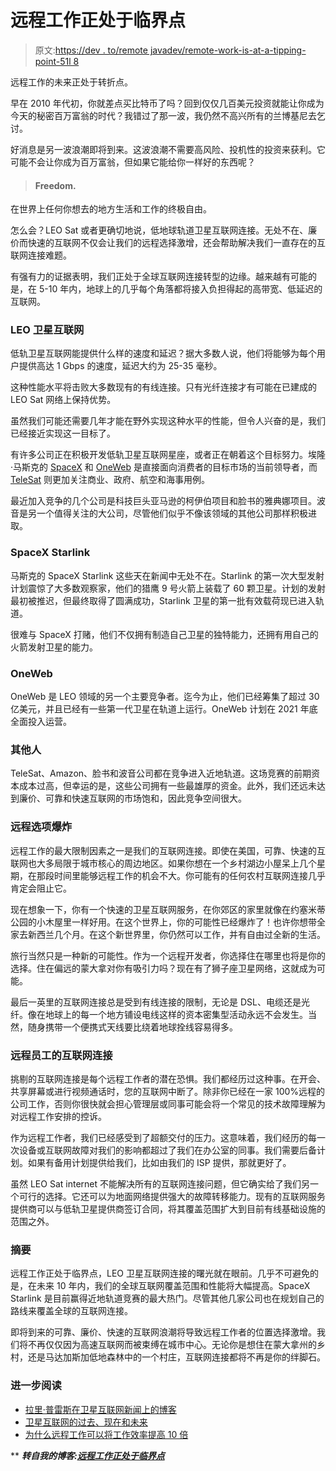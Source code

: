 # 远程工作正处于临界点

> 原文:[https://dev . to/remote javadev/remote-work-is-at-a-tipping-point-51l 8](https://dev.to/remotejavadev/remote-work-is-at-a-tipping-point-51l8)

远程工作的未来正处于转折点。

早在 2010 年代初，你就差点买比特币了吗？回到仅仅几百美元投资就能让你成为今天的秘密百万富翁的时代？我错过了那一波，我仍然不高兴所有的兰博基尼去乞讨。

好消息是另一波浪潮即将到来。这波浪潮不需要高风险、投机性的投资来获利。它可能不会让你成为百万富翁，但如果它能给你一样好的东西呢？

> #### **Freedom.**

在世界上任何你想去的地方生活和工作的终极自由。

怎么会？LEO Sat 或者更确切地说，低地球轨道卫星互联网连接。无处不在、廉价而快速的互联网不仅会让我们的远程选择激增，还会帮助解决我们一直存在的互联网连接难题。

有强有力的证据表明，我们正处于全球互联网连接转型的边缘。越来越有可能的是，在 5-10 年内，地球上的几乎每个角落都将接入负担得起的高带宽、低延迟的互联网。

### LEO 卫星互联网

低轨卫星互联网能提供什么样的速度和延迟？据大多数人说，他们将能够为每个用户提供高达 1 Gbps 的速度，延迟大约为 25-35 毫秒。

这种性能水平将击败大多数现有的有线连接。只有光纤连接才有可能在已建成的 LEO Sat 网络上保持优势。

虽然我们可能还需要几年才能在野外实现这种水平的性能，但令人兴奋的是，我们已经接近实现这一目标了。

有许多公司正在积极开发低轨卫星互联网星座，或者正在朝着这个目标努力。埃隆·马斯克的 [SpaceX](https://www.spacex.com/) 和 [OneWeb](https://www.oneweb.world/) 是直接面向消费者的目标市场的当前领导者，而 [TeleSat](https://www.telesat.com/) 则更加关注商业、政府、航空和海事用例。

最近加入竞争的几个公司是科技巨头亚马逊的柯伊伯项目和脸书的雅典娜项目。波音是另一个值得关注的大公司，尽管他们似乎不像该领域的其他公司那样积极进取。

### SpaceX Starlink

马斯克的 SpaceX Starlink 这些天在新闻中无处不在。Starlink 的第一次大型发射计划震惊了大多数观察家，他们的猎鹰 9 号火箭上装载了 60 颗卫星。计划的发射最初被推迟，但最终取得了圆满成功，Starlink 卫星的第一批有效载荷现已进入轨道。

很难与 SpaceX 打赌，他们不仅拥有制造自己卫星的独特能力，还拥有用自己的火箭发射卫星的能力。

### OneWeb

OneWeb 是 LEO 领域的另一个主要竞争者。迄今为止，他们已经筹集了超过 30 亿美元，并且已经有一些第一代卫星在轨道上运行。OneWeb 计划在 2021 年底全面投入运营。

### 其他人

TeleSat、Amazon、脸书和波音公司都在竞争进入近地轨道。这场竞赛的前期资本成本过高，但幸运的是，这些公司拥有一些最雄厚的资金。此外，我们还远未达到廉价、可靠和快速互联网的市场饱和，因此竞争空间很大。

### 远程选项爆炸

远程工作的最大限制因素之一是我们的互联网连接。即使在美国，可靠、快速的互联网也大多局限于城市核心的周边地区。如果你想在一个乡村湖边小屋呆上几个星期，在那段时间里能够远程工作的机会不大。你可能有的任何农村互联网连接几乎肯定会阻止它。

现在想象一下，你有一个快速的卫星互联网服务，在你郊区的家里就像在约塞米蒂公园的小木屋里一样好用。在这个世界上，你的可能性已经爆炸了！也许你想带全家去新西兰几个月。在这个新世界里，你仍然可以工作，并有自由过全新的生活。

旅行当然只是一种新的可能性。作为一个远程开发者，你选择住在哪里也将是你的选择。住在偏远的蒙大拿对你有吸引力吗？现在有了狮子座卫星网络，这就成为可能。

最后一英里的互联网连接总是受到有线连接的限制，无论是 DSL、电缆还是光纤。像在地球上的每一个地方铺设电线这样的资本密集型活动永远不会发生。当然，随身携带一个便携式天线要比绕着地球拴线容易得多。

### 远程员工的互联网连接

挑剔的互联网连接是每个远程工作者的潜在恐惧。我们都经历过这种事。在开会、共享屏幕或进行视频通话时，您的互联网中断了。除非你已经在一家 100%远程的公司工作，否则你很快就会担心管理层或同事可能会将一个常见的技术故障理解为对远程工作安排的控诉。

作为远程工作者，我们已经感受到了超额交付的压力。这意味着，我们经历的每一次设备或互联网故障对我们的影响都超过了我们在办公室的同事。我们需要后备计划。如果有备用计划提供给我们，比如由我们的 ISP 提供，那就更好了。

虽然 LEO Sat internet 不能解决所有的互联网连接问题，但它确实给了我们另一个可行的选择。它还可以为地面网络提供强大的故障转移能力。现有的互联网服务提供商可以与低轨卫星提供商签订合同，将其覆盖范围扩大到目前有线基础设施的范围之外。

### 摘要

远程工作正处于临界点，LEO 卫星互联网连接的曙光就在眼前。几乎不可避免的是，在未来 10 年内，我们的全球互联网覆盖范围和性能将大幅提高。SpaceX Starlink 是目前赢得近地轨道竞赛的最大热门。尽管其他几家公司也在规划自己的路线来覆盖全球的互联网连接。

即将到来的可靠、廉价、快速的互联网浪潮将导致远程工作者的位置选择激增。我们将不再仅仅因为高速互联网而被束缚在城市中心。无论你是想住在蒙大拿州的乡村，还是马达加斯加低地森林中的一个村庄，互联网连接都将不再是你的绊脚石。

### 进一步阅读

*   [拉里·普雷斯在卫星互联网新闻上的博客](http://www.circleid.com/members/7705/)
*   [卫星互联网的过去、现在和未来](https://www.satelliteinternet.com/resources/history-and-future-of-satellite-internet/)
*   [为什么远程工作可以将工作效率提高 10 倍](https://remotejavadev.com/why-working-remote-can-10x-productivity/)

** ***转自我的博客:[远程工作正处于临界点](https://remotejavadev.com/remote-work-is-at-a-tipping-point/)***